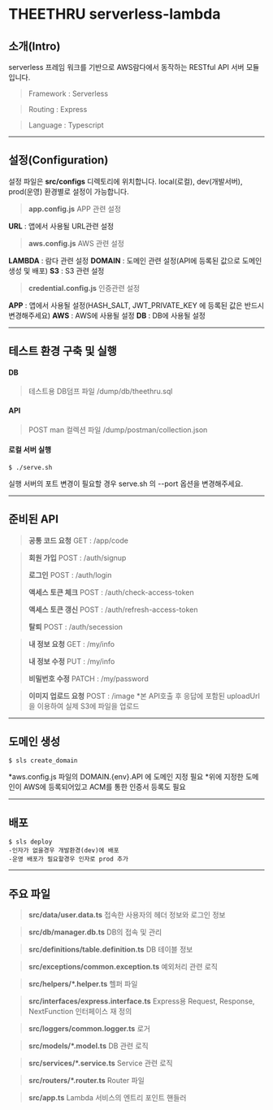 THEETHRU serverless-lambda
===

## 소개(Intro)
serverless 프레임 워크를 기반으로 AWS람다에서 동작하는 RESTful API 서버 모듈입니다.
> Framework : Serverless

> Routing : Express

> Language : Typescript

---

## 설정(Configuration)
설정 파일은 **src/configs** 디렉토리에 위치합니다.
local(로컬), dev(개발서버), prod(운영) 환경별로 설정이 가능합니다.

> **app.config.js**
> APP 관련 설정

**URL** : 앱에서 사용될 URL관련 설정

> **aws.config.js**
> AWS 관련 설정

**LAMBDA** : 람다 관련 설정
**DOMAIN** : 도메인 관련 설정(API에 등록된 값으로 도메인 생성 및 배포)
**S3** : S3 관련 설정

> **credential.config.js**
인증관련 설정

**APP** : 앱에서 사용될 설정(HASH_SALT, JWT_PRIVATE_KEY 에 등록된 값은 반드시 변경해주세요)
**AWS** : AWS에 사용될 설정
**DB** : DB에 사용될 설정

---

## 테스트 환경 구축 및 실행

#### DB
> 테스트용 DB덤프 파일
> /dump/db/theethru.sql

#### API
> POST man 컬렉션 파일
> /dump/postman/collection.json

#### 로컬 서버 실행
    $ ./serve.sh

실행 서버의 포트 변경이 필요할 경우 serve.sh 의 --port 옵션을 변경해주세요.

---

## 준비된 API

> **공통 코드 요청**
> GET : /app/code 

> **회원 가입**
> POST : /auth/signup
> 
> **로그인**
> POST : /auth/login
> 
> **액세스 토큰 체크**
> POST : /auth/check-access-token
> 
> **액세스 토큰 갱신**
> POST : /auth/refresh-access-token
> 
> **탈퇴**
> POST : /auth/secession

> **내 정보 요청**
> GET : /my/info
> 
> **내 정보 수정**
> PUT : /my/info
> 
> **비밀번호 수정**
> PATCH : /my/password

> **이미지 업로드 요청**
> POST : /image
> *본 API호출 후 응답에 포함된 uploadUrl을 이용하여 실제 S3에 파일을 업로드

---

## 도메인 생성
    $ sls create_domain

*aws.config.js 파일의 DOMAIN.{env}.API 에 도메인 지정 필요
*위에 지정한 도메인이 AWS에 등록되어있고 ACM를 통한 인증서 등록도 필요

---

## 배포
    $ sls deploy
    -인자가 없을경우 개발환경(dev)에 배포
    -운영 배포가 필요할경우 인자로 prod 추가

--- 

## 주요 파일
> **src/data/user.data.ts**
> 접속한 사용자의 헤더 정보와 로그인 정보

> **src/db/manager.db.ts**
> DB의 접속 및 관리

> **src/definitions/table.definition.ts**
> DB 테이블 정보

> **src/exceptions/common.exception.ts**
> 예외처리 관련 로직

> **src/helpers/*.helper.ts**
> 헬퍼 파일

> **src/interfaces/express.interface.ts**
> Express용 Request, Response, NextFunction 인터페이스 재 정의

> **src/loggers/common.logger.ts**
> 로거

> **src/models/*.model.ts**
> DB 관련 로직

> **src/services/*.service.ts**
> Service 관련 로직

> **src/routers/*.router.ts**
> Router 파일

> **src/app.ts**
> Lambda 서비스의 엔트리 포인트 핸들러
